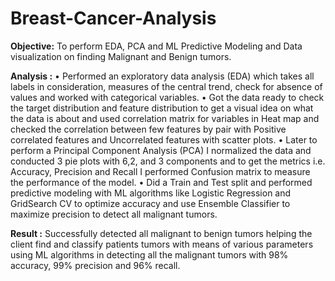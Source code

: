 # Breast-Cancer-Analysis
**Objective:** To perform EDA, PCA and ML Predictive Modeling and Data visualization on finding Malignant and Benign tumors.

**Analysis :**
• Performed an exploratory data analysis (EDA) which takes all labels in consideration, measures of the central trend,
check for absence of values and worked with categorical variables.
• Got the data ready to check the target distribution and feature distribution to get a visual idea on what the data is
about and used correlation matrix for variables in Heat map and checked the correlation between few features by pair
with Positive correlated features and Uncorrelated features with scatter plots.
• Later to perform a Principal Component Analysis (PCA) I normalized the data and conducted 3 pie plots with 6,2, and
3 components and to get the metrics i.e. Accuracy, Precision and Recall I performed Confusion matrix to measure the
performance of the model.
• Did a Train and Test split and performed predictive modeling with ML algorithms like Logistic Regression and
GridSearch CV to optimize accuracy and use Ensemble Classifier to maximize precision to detect all malignant
tumors.

**Result :** Successfully detected all malignant to benign tumors helping the client find and classify patients tumors with means of
various parameters using ML algorithms in detecting all the malignant tumors with 98% accuracy, 99% precision and 96%
recall.

